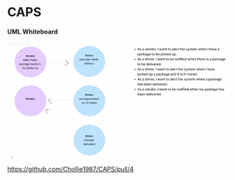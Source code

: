 # CAPS 

**UML Whiteboard**

![figmaWhiteboard](./images/Screenshot%20(123).png)

<https://github.com/Chollie1987/CAPS/pull/4>
